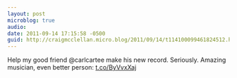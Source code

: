 ```yaml
---
layout: post
microblog: true
audio: 
date: 2011-09-14 17:15:58 -0500
guid: http://craigmcclellan.micro.blog/2011/09/14/t114100099461824512.html
---
```

Help my good friend @carlcartee make his new record. Seriously. Amazing musician, even better person: [t.co/ByVvxXaj](http://t.co/ByVvxXaj)
